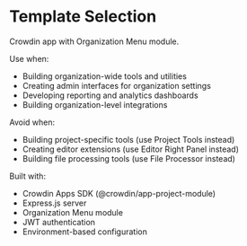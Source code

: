 # Template Selection

Crowdin app with Organization Menu module.

Use when:
- Building organization-wide tools and utilities
- Creating admin interfaces for organization settings
- Developing reporting and analytics dashboards
- Building organization-level integrations

Avoid when:
- Building project-specific tools (use Project Tools instead)
- Creating editor extensions (use Editor Right Panel instead)
- Building file processing tools (use File Processor instead)

Built with:
- Crowdin Apps SDK (@crowdin/app-project-module)
- Express.js server
- Organization Menu module
- JWT authentication
- Environment-based configuration
